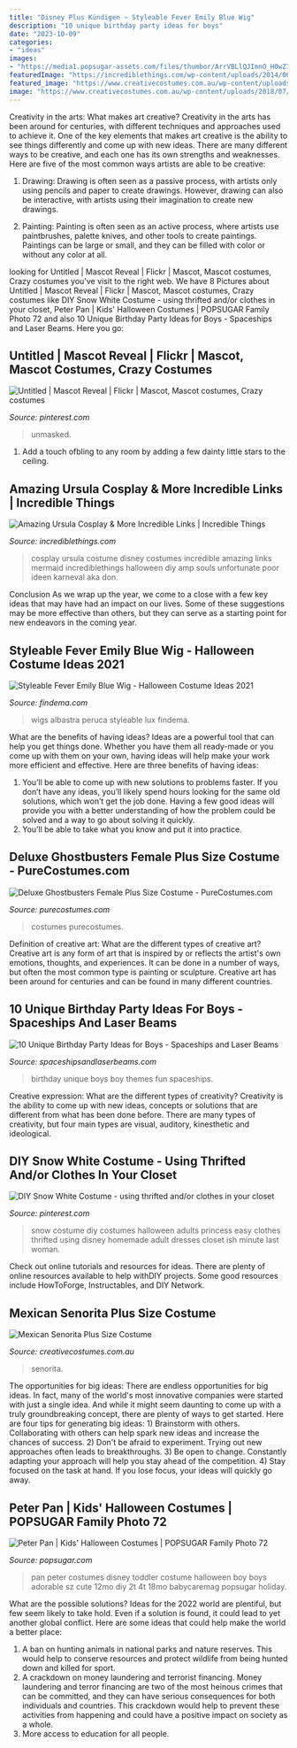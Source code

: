 ```yaml
---
title: "Disney Plus Kündigen ~ Styleable Fever Emily Blue Wig"
description: "10 unique birthday party ideas for boys"
date: "2023-10-09"
categories:
- "ideas"
images:
- "https://media1.popsugar-assets.com/files/thumbor/ArrVBLlQJImnO_H0wZ7yPPdjZDc/fit-in/728xorig/filters:format_auto-!!-:strip_icc-!!-/2017/09/14/804/n/24155406/09dc243d59bac80153f725.30782510_pp/i/Peter-Pan.jpg"
featuredImage: "https://incrediblethings.com/wp-content/uploads/2014/06/acen-2014-capesandcartridges-ursula-cosplay.jpg"
featured_image: "https://www.creativecostumes.com.au/wp-content/uploads/2018/07/CC_April_18_169-768x1024.jpg"
image: "https://www.creativecostumes.com.au/wp-content/uploads/2018/07/CC_April_18_169-768x1024.jpg"
---
```



Creativity in the arts: What makes art creative?
Creativity in the arts has been around for centuries, with different techniques and approaches used to achieve it. One of the key elements that makes art creative is the ability to see things differently and come up with new ideas. There are many different ways to be creative, and each one has its own strengths and weaknesses. Here are five of the most common ways artists are able to be creative: 
1. Drawing: Drawing is often seen as a passive process, with artists only using pencils and paper to create drawings. However, drawing can also be interactive, with artists using their imagination to create new drawings.

2. Painting: Painting is often seen as an active process, where artists use paintbrushes, palette knives, and other tools to create paintings. Paintings can be large or small, and they can be filled with color or without any color at all.

	

		
looking for Untitled | Mascot Reveal | Flickr | Mascot, Mascot costumes, Crazy costumes you've visit to the right web. We have 8 Pictures about Untitled | Mascot Reveal | Flickr | Mascot, Mascot costumes, Crazy costumes like DIY Snow White Costume - using thrifted and/or clothes in your closet, Peter Pan | Kids&#039; Halloween Costumes | POPSUGAR Family Photo 72 and also 10 Unique Birthday Party Ideas for Boys - Spaceships and Laser Beams. Here you go:
		
    
## Untitled | Mascot Reveal | Flickr | Mascot, Mascot Costumes, Crazy Costumes

<img loading=lazy src="https://i.pinimg.com/736x/33/3e/20/333e201d6be934fe88d1c5841779769b.jpg" onerror="this.onerror=null;this.src='https://tse1.mm.bing.net/th?id=OIP.JgSrYMHdzoKHlS8jnYCHnAHaJ3&amp;pid=15.1';" alt="Untitled | Mascot Reveal | Flickr | Mascot, Mascot costumes, Crazy costumes">

_Source: pinterest.com_

>unmasked. 

	

1. Add a touch ofbling to any room by adding a few dainty little stars to the ceiling.

    
## Amazing Ursula Cosplay &amp; More Incredible Links | Incredible Things

<img loading=lazy src="https://incrediblethings.com/wp-content/uploads/2014/06/acen-2014-capesandcartridges-ursula-cosplay.jpg" onerror="this.onerror=null;this.src='https://tse2.mm.bing.net/th?id=OIP.GqY4NtVFaZKdvM_gApfWkQHaLH&amp;pid=15.1';" alt="Amazing Ursula Cosplay &amp; More Incredible Links | Incredible Things">

_Source: incrediblethings.com_

>cosplay ursula costume disney costumes incredible amazing links mermaid incrediblethings halloween diy amp souls unfortunate poor ideen karneval aka don. 

	

Conclusion
As we wrap up the year, we come to a close with a few key ideas that may have had an impact on our lives. Some of these suggestions may be more effective than others, but they can serve as a starting point for new endeavors in the coming year.

    
## Styleable Fever Emily Blue Wig - Halloween Costume Ideas 2021

<img loading=lazy src="https://findema.com/wp-content/uploads/2014/10/halloween_20145714.jpg" onerror="this.onerror=null;this.src='https://tse2.mm.bing.net/th?id=OIP.d4fUtNtAL9OoD9Sre4SDfQHaKl&amp;pid=15.1';" alt="Styleable Fever Emily Blue Wig - Halloween Costume Ideas 2021">

_Source: findema.com_

>wigs albastra peruca styleable lux findema. 

	

What are the benefits of having ideas?
Ideas are a powerful tool that can help you get things done. Whether you have them all ready-made or you come up with them on your own, having ideas will help make your work more efficient and effective. Here are three benefits of having ideas: 
1. You’ll be able to come up with new solutions to problems faster. If you don’t have any ideas, you’ll likely spend hours looking for the same old solutions, which won’t get the job done. Having a few good ideas will provide you with a better understanding of how the problem could be solved and a way to go about solving it quickly. 
2. You’ll be able to take what you know and put it into practice.

    
## Deluxe Ghostbusters Female Plus Size Costume - PureCostumes.com

<img loading=lazy src="https://www.purecostumes.com/mm5/graphics/00000001/R820122_full_1.jpg" onerror="this.onerror=null;this.src='https://tse3.mm.bing.net/th?id=OIP.kenEA9LbDa_qR8opLjt-XwHaLO&amp;pid=15.1';" alt="Deluxe Ghostbusters Female Plus Size Costume - PureCostumes.com">

_Source: purecostumes.com_

>costumes purecostumes. 

	

Definition of creative art: What are the different types of creative art?
Creative art is any form of art that is inspired by or reflects the artist's own emotions, thoughts, and experiences. It can be done in a number of ways, but often the most common type is painting or sculpture. Creative art has been around for centuries and can be found in many different countries.

    
## 10 Unique Birthday Party Ideas For Boys - Spaceships And Laser Beams

<img loading=lazy src="https://spaceshipsandlaserbeams.com/wp-content/uploads/2015/09/unique-birthday-party-ideas-for-boys-fun.jpg.jpg" onerror="this.onerror=null;this.src='https://tse2.mm.bing.net/th?id=OIP.y8iO0fvm-BlWaq7WHoPNJQHaLH&amp;pid=15.1';" alt="10 Unique Birthday Party Ideas for Boys - Spaceships and Laser Beams">

_Source: spaceshipsandlaserbeams.com_

>birthday unique boys boy themes fun spaceships. 

	

Creative expression: What are the different types of creativity?
Creativity is the ability to come up with new ideas, concepts or solutions that are different from what has been done before. There are many types of creativity, but four main types are visual, auditory, kinesthetic and ideological.

    
## DIY Snow White Costume - Using Thrifted And/or Clothes In Your Closet

<img loading=lazy src="https://i.pinimg.com/736x/79/7d/b6/797db6e831b796af44528bfdfe313ddb--snow-white-halloween-costume-halloween-costumes.jpg" onerror="this.onerror=null;this.src='https://tse2.mm.bing.net/th?id=OIP.gj-U5ueF6fhFU7f4XFJF4wHaLH&amp;pid=15.1';" alt="DIY Snow White Costume - using thrifted and/or clothes in your closet">

_Source: pinterest.com_

>snow costume diy costumes halloween adults princess easy clothes thrifted using disney homemade adult dresses closet ish minute last woman. 

	

Check out online tutorials and resources for ideas. There are plenty of online resources available to help withDIY projects. Some good resources include HowToForge, Instructables, and DIY Network. 

    
## Mexican Senorita Plus Size Costume

<img loading=lazy src="https://www.creativecostumes.com.au/wp-content/uploads/2018/07/CC_April_18_169-768x1024.jpg" onerror="this.onerror=null;this.src='https://tse1.mm.bing.net/th?id=OIP.RYwhM5AJisGeIl4ixr4QlQHaJ4&amp;pid=15.1';" alt="Mexican Senorita Plus Size Costume">

_Source: creativecostumes.com.au_

>senorita. 

	

The opportunities for big ideas:
There are endless opportunities for big ideas. In fact, many of the world's most innovative companies were started with just a single idea. And while it might seem daunting to come up with a truly groundbreaking concept, there are plenty of ways to get started. Here are four tips for generating big ideas: 1) Brainstorm with others. Collaborating with others can help spark new ideas and increase the chances of success. 2) Don't be afraid to experiment. Trying out new approaches often leads to breakthroughs. 3) Be open to change. Constantly adapting your approach will help you stay ahead of the competition. 4) Stay focused on the task at hand. If you lose focus, your ideas will quickly go away.

    
## Peter Pan | Kids&#039; Halloween Costumes | POPSUGAR Family Photo 72

<img loading=lazy src="https://media1.popsugar-assets.com/files/thumbor/ArrVBLlQJImnO_H0wZ7yPPdjZDc/fit-in/728xorig/filters:format_auto-!!-:strip_icc-!!-/2017/09/14/804/n/24155406/09dc243d59bac80153f725.30782510_pp/i/Peter-Pan.jpg" onerror="this.onerror=null;this.src='https://tse3.mm.bing.net/th?id=OIP.cFxwlygLmAbbsGLwi0nl-AHaKX&amp;pid=15.1';" alt="Peter Pan | Kids&#039; Halloween Costumes | POPSUGAR Family Photo 72">

_Source: popsugar.com_

>pan peter costumes disney toddler costume halloween boy boys adorable sz cute 12mo diy 2t 4t 18mo babycaremag popsugar holiday. 

	

What are the possible solutions?
Ideas for the 2022 world are plentiful, but few seem likely to take hold. Even if a solution is found, it could lead to yet another global conflict. Here are some ideas that could help make the world a better place: 
1. A ban on hunting animals in national parks and nature reserves. This would help to conserve resources and protect wildlife from being hunted down and killed for sport.
2. A crackdown on money laundering and terrorist financing. Money laundering and terror financing are two of the most heinous crimes that can be committed, and they can have serious consequences for both individuals and countries. This crackdown would help to prevent these activities from happening and could have a positive impact on society as a whole.
3. More access to education for all people.


